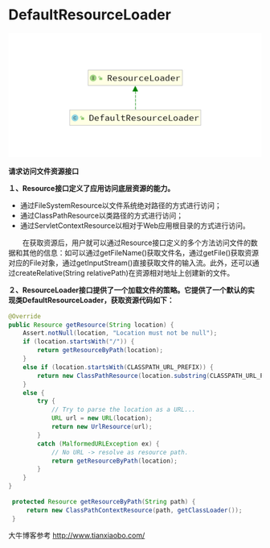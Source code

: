 # DefaultResourceLoader

![](images\DefaultResourceLoader.png)





**请求访问文件资源接口**

**１、Resource接口定义了应用访问底层资源的能力。**

- 通过FileSystemResource以文件系统绝对路径的方式进行访问；
- 通过ClassPathResource以类路径的方式进行访问；
- 通过ServletContextResource以相对于Web应用根目录的方式进行访问。

　　在获取资源后，用户就可以通过Resource接口定义的多个方法访问文件的数据和其他的信息：如可以通过getFileName()获取文件名，通过getFile()获取资源对应的File对象，通过getInputStream()直接获取文件的输入流。此外，还可以通过createRelative(String relativePath)在资源相对地址上创建新的文件。

**２、ResourceLoader接口提供了一个加载文件的策略。它提供了一个默认的实现类DefaultResourceLoader，获取资源代码如下：**



```java
@Override
public Resource getResource(String location) {
    Assert.notNull(location, "Location must not be null");
    if (location.startsWith("/")) {
        return getResourceByPath(location);
    }
    else if (location.startsWith(CLASSPATH_URL_PREFIX)) {
        return new ClassPathResource(location.substring(CLASSPATH_URL_PREFIX.length()), getClassLoader());
    }
    else {
        try {
            // Try to parse the location as a URL...
            URL url = new URL(location);
            return new UrlResource(url);
        }
        catch (MalformedURLException ex) {
            // No URL -> resolve as resource path.
            return getResourceByPath(location);
        }
    }
}
```





```java
 protected Resource getResourceByPath(String path) {
     return new ClassPathContextResource(path, getClassLoader());
 }
```




大牛博客参考
http://www.tianxiaobo.com/
